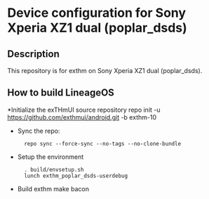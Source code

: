 Device configuration for Sony Xperia XZ1 dual (poplar_dsds)
========================================================

Description
-----------

This repository is for exthm on Sony Xperia XZ1 dual (poplar_dsds).

How to build LineageOS
----------------------
*Initialize the exTHmUI source repository
repo init -u https://github.com/exthmui/android.git -b exthm-10

* Sync the repo:

        repo sync --force-sync --no-tags --no-clone-bundle

* Setup the environment

        . build/envsetup.sh
        lunch exthm_poplar_dsds-userdebug

* Build exthm
 make bacon

        
